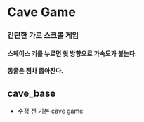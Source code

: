 # Cave Game

### 간단한 가로 스크롤 게임
#### 스페이스 키를 누르면 윗 방향으로 가속도가 붙는다.
#### 동굴은 점차 좁아진다. 

## cave_base
- 수정 전 기본 cave game